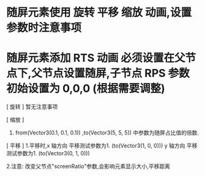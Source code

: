 # 随屏元素使用 旋转 平移 缩放 动画,设置参数时注意事项

# 随屏元素添加 RTS 动画 必须设置在父节点下,父节点设置随屏,子节点 RPS 参数初始设置为 0,0,0 (根据需要调整)


 [ 旋转 ]
 暂无注意事项


 [ 缩放 ]
 1. from(Vector3(0.1, 0.1, 0.1)) ,to(Vector3(5, 5, 5)) 中参数为随屏占比值的倍数.


 [ 平移 ]
 1.平移时,x 轴方向 平移测试参数为1. (to(Vector3(1, 0, 0)))
 		 y 轴方向 平移测试参数为1. (to(Vector3(0, 1, 0)))

 2.注意: 改变父节点"screenRatio"参数,会影响元素显示大小,平移距离